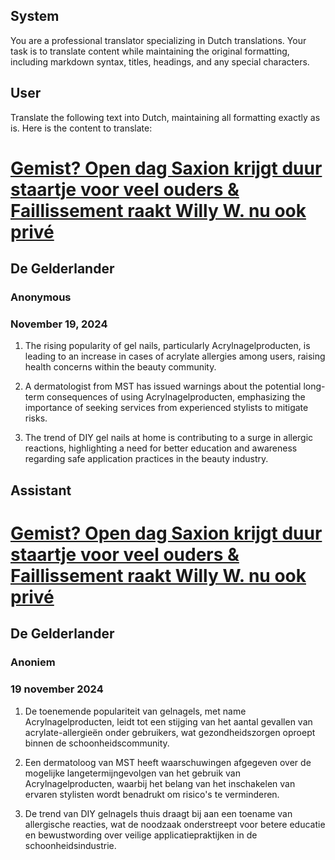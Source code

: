## System

You are a professional translator specializing in Dutch translations. 
Your task is to translate content while maintaining the original formatting, including markdown syntax, 
titles, headings, and any special characters.

## User

Translate the following text into Dutch, maintaining all formatting exactly as is.
Here is the content to translate:
# [Gemist? Open dag Saxion krijgt duur staartje voor veel ouders & Faillissement raakt Willy W. nu ook privé](https://advance.lexis.com/api/document?collection=news&id=urn:contentItem:6DFS-63X1-JBHV-K1V3-00000-00&context=1519360)
## De Gelderlander
### Anonymous
### November 19, 2024

1. The rising popularity of gel nails, particularly Acrylnagelproducten, is leading to an increase in cases of acrylate allergies among users, raising health concerns within the beauty community.
   
2. A dermatologist from MST has issued warnings about the potential long-term consequences of using Acrylnagelproducten, emphasizing the importance of seeking services from experienced stylists to mitigate risks.

3. The trend of DIY gel nails at home is contributing to a surge in allergic reactions, highlighting a need for better education and awareness regarding safe application practices in the beauty industry.

## Assistant

# [Gemist? Open dag Saxion krijgt duur staartje voor veel ouders & Faillissement raakt Willy W. nu ook privé](https://advance.lexis.com/api/document?collection=news&id=urn:contentItem:6DFS-63X1-JBHV-K1V3-00000-00&context=1519360)
## De Gelderlander
### Anoniem
### 19 november 2024

1. De toenemende populariteit van gelnagels, met name Acrylnagelproducten, leidt tot een stijging van het aantal gevallen van acrylate-allergieën onder gebruikers, wat gezondheidszorgen oproept binnen de schoonheidscommunity.
   
2. Een dermatoloog van MST heeft waarschuwingen afgegeven over de mogelijke langetermijngevolgen van het gebruik van Acrylnagelproducten, waarbij het belang van het inschakelen van ervaren stylisten wordt benadrukt om risico's te verminderen.

3. De trend van DIY gelnagels thuis draagt bij aan een toename van allergische reacties, wat de noodzaak onderstreept voor betere educatie en bewustwording over veilige applicatiepraktijken in de schoonheidsindustrie.

